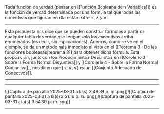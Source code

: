 Toda función de verdad (pensar en [[Función Booleana de n Variables]]) es la función de verdad determinada por una fórmula tal que todas las conectivas que figuran en ella están entre $¬,∧\ y\ ∨$. 
***
Esta propuesta nos dice que se pueden construir fórmulas a partir de cualquier tabla de verdad que tengan solo los conectivos arriba enumerados (es decir, sin implicaciones).
Además, como se ve en el ejemplo, se da un método más inmediato al visto en el [[Teorema 3 - De las funciones booleanas|teorema 3]] para obtener dicha fórmula.
Esta proposición, junto con los Procedimientos Descriptos en [[Corolario 3 - Sobre la Forma Normal Disyuntiva]] y [[Corolario 4 - Sobre la Forma Normal Conjuntiva]], nos dicen que $\{¬,∧,∨\}$ es un [[Conjunto Adecuado de Conectivos]].
***

***
![[Captura de pantalla 2025-03-31 a la(s) 3.48.39 p. m..png]]![[Captura de pantalla 2025-03-31 a la(s) 3.51.16 p. m..png]]![[Captura de pantalla 2025-03-31 a la(s) 3.54.30 p. m..png]]
***

